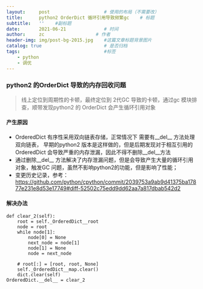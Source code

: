 ```yaml
---
layout:     post                    # 使用的布局（不需要改）
title:      python2 OrderDict 循环引用导致频繁gc    # 标题 
subtitle:   ''    #副标题
date:       2021-06-21              # 时间
author:     zc                   # 作者
header-img: img/post-bg-2015.jpg    #这篇文章标题背景图片
catalog: true                       # 是否归档
tags:                               #标签
    - python
    - 调优
---
```


### python2 的OrderDict 导致的内存回收问题
>线上定位到周期性的卡顿，最终定位到 2代GC 导致的卡顿，通过gc 模块排查，顺带发现python2 的 OrderDict 会产生循环引用对象

#### 产生原因
- OrderedDict 有序性采用双向链表存储，正常情况下 需要有__del__ 方法处理双向链表， 早期的python2 版本是这样做的，但是后期发现对于相互引用的OrderedDict 会导致严重的内存泄漏，因此不得不删除__del__方法
- 通过删除__del__ 方法解决了内存泄漏问题，但是会导致产生大量的循环引用对象，触发GC 问题，虽然不影响python2的功能，但是影响了性能；
- 变更历史记录，参考：https://github.com/python/cpython/commit/2039753a9ab9d41375ba17877e231e8d53e17749#diff-52502c75edd9dd62aa7a817dbab542d2

#### 解决办法

```
def clear_2(self):
    root = self._OrderedDict__root
    node = root
    while node[1]:
        node[0] = None
        next_node = node[1]
        node[1] = None
        node = next_node
        
    # root[:] = [root, root, None]
    self._OrderedDict__map.clear()
    dict.clear(self)
OrderedDict.__del__ = clear_2

```


